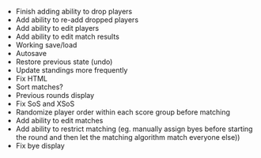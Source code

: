 * Finish adding ability to drop players
* Add ability to re-add dropped players
* Add ability to edit players
* Add ability to edit match results
* Working save/load
* Autosave
* Restore previous state (undo)
* Update standings more frequently
* Fix HTML
* Sort matches?
* Previous rounds display
* Fix SoS and XSoS
* Randomize player order within each score group before matching
* Add ability to edit matches
* Add ability to restrict matching (eg. manually assign byes before starting the round and then let the matching algorithm match everyone else)) 
* Fix bye display
